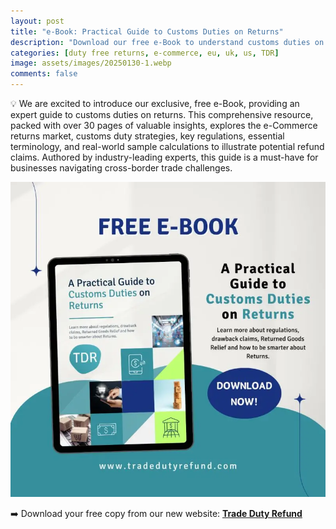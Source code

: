 ```yaml
---
layout: post
title: "e-Book: Practical Guide to Customs Duties on Returns"
description: "Download our free e-Book to understand customs duties on returns, key regulations, strategies, and how to reclaim duties efficiently."
categories: [duty free returns, e-commerce, eu, uk, us, TDR]
image: assets/images/20250130-1.webp
comments: false
---
```


💡 We are excited to introduce our exclusive, free e-Book, providing an expert guide to customs duties on returns. This comprehensive resource, packed with over 30 pages of valuable insights, explores the e-Commerce returns market, customs duty strategies, key regulations, essential terminology, and real-world sample calculations to illustrate potential refund claims. Authored by industry-leading experts, this guide is a must-have for businesses navigating cross-border trade challenges.


![Picture showing the TDR E-book with a short content description](/assets/images/20250130-2.webp)



➡️ Download your free copy from our new website: [**Trade Duty Refund**](https://tradedutyrefund.com?utm_source=Email&utm_medium=Link&utm_campaign=VisitOurWebsite)
